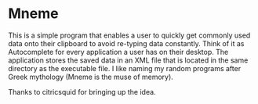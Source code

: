 Mneme
=====

This is a simple program that enables a user to quickly get commonly used data onto their clipboard to avoid re-typing data constantly. Think of it as Autocomplete for every application a user has on their desktop. The application stores the saved data in an XML file that is located in the same directory as the executable file. I like naming my random programs after Greek mythology (Mneme is the muse of memory).

Thanks to citricsquid for bringing up the idea.
